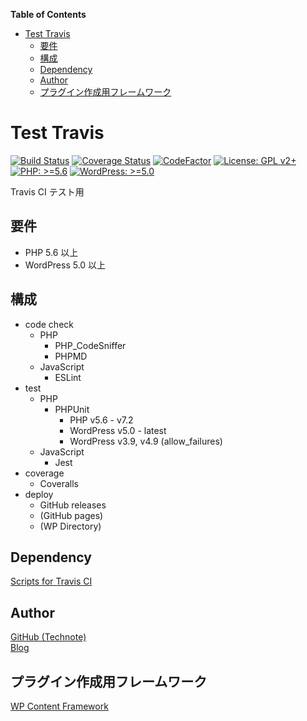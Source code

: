 <!-- START doctoc generated TOC please keep comment here to allow auto update -->
<!-- DON'T EDIT THIS SECTION, INSTEAD RE-RUN doctoc TO UPDATE -->
**Table of Contents**

- [Test Travis](#test-travis)
  - [要件](#%E8%A6%81%E4%BB%B6)
  - [構成](#%E6%A7%8B%E6%88%90)
  - [Dependency](#dependency)
  - [Author](#author)
  - [プラグイン作成用フレームワーク](#%E3%83%97%E3%83%A9%E3%82%B0%E3%82%A4%E3%83%B3%E4%BD%9C%E6%88%90%E7%94%A8%E3%83%95%E3%83%AC%E3%83%BC%E3%83%A0%E3%83%AF%E3%83%BC%E3%82%AF)

<!-- END doctoc generated TOC please keep comment here to allow auto update -->

# Test Travis

[![Build Status](https://travis-ci.com/technote-space/test-travis.svg?branch=master)](https://travis-ci.com/technote-space/test-travis)
[![Coverage Status](https://coveralls.io/repos/github/technote-space/test-travis/badge.svg?branch=master)](https://coveralls.io/github/technote-space/test-travis?branch=master)
[![CodeFactor](https://www.codefactor.io/repository/github/technote-space/test-travis/badge)](https://www.codefactor.io/repository/github/technote-space/test-travis)
[![License: GPL v2+](https://img.shields.io/badge/License-GPL%20v2%2B-blue.svg)](http://www.gnu.org/licenses/gpl-2.0.html)
[![PHP: >=5.6](https://img.shields.io/badge/PHP-%3E%3D5.6-orange.svg)](http://php.net/)
[![WordPress: >=5.0](https://img.shields.io/badge/WordPress-%3E%3D5.0-brightgreen.svg)](https://wordpress.org/)

Travis CI テスト用

## 要件
- PHP 5.6 以上
- WordPress 5.0 以上

## 構成
- code check
  - PHP
    - PHP_CodeSniffer
    - PHPMD
  - JavaScript
    - ESLint
- test
  - PHP
    - PHPUnit
      - PHP v5.6 - v7.2
      - WordPress v5.0 - latest
      - WordPress v3.9, v4.9 (allow_failures)
  - JavaScript
    - Jest
- coverage
  - Coveralls
- deploy
  - GitHub releases
  - (GitHub pages)
  - (WP Directory)

## Dependency
[Scripts for Travis CI](https://github.com/wp-content-framework/travis-ci)

## Author
[GitHub (Technote)](https://github.com/technote-space)  
[Blog](https://technote.space)

## プラグイン作成用フレームワーク
[WP Content Framework](https://github.com/wp-content-framework/core)
